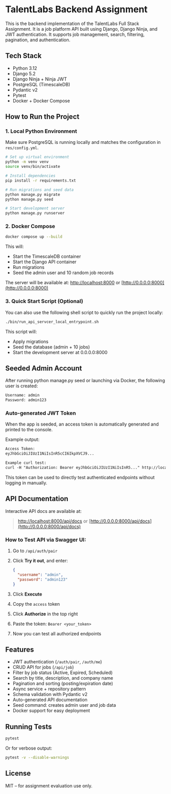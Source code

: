 # TalentLabs Backend Assignment

This is the backend implementation of the TalentLabs Full Stack Assignment. It is a job platform API built using Django, Django Ninja, and JWT authentication. It supports job management, search, filtering, pagination, and authentication.


## Tech Stack

- Python 3.12
- Django 5.2
- Django Ninja + Ninja JWT
- PostgreSQL (TimescaleDB)
- Pydantic v2
- Pytest
- Docker + Docker Compose


## How to Run the Project

### 1. Local Python Environment

Make sure PostgreSQL is running locally and matches the configuration in `res/config.yml`.

```bash
# Set up virtual environment
python -m venv venv
source venv/bin/activate

# Install dependencies
pip install -r requirements.txt

# Run migrations and seed data
python manage.py migrate
python manage.py seed

# Start development server
python manage.py runserver
```

### 2. Docker Compose

```bash
docker compose up --build
```

This will:

* Start the TimescaleDB container
* Start the Django API container
* Run migrations
* Seed the admin user and 10 random job records

The server will be available at: [http://localhost:8000](http://localhost:8000) or [http://0.0.0.0:8000](http://0.0.0.0:8000)

### 3. Quick Start Script (Optional)

You can also use the following shell script to quickly run the project locally:

```bash
./bin/run_api_servcer_local_entrypoint.sh
```
This script will:

* Apply migrations
* Seed the database (admin + 10 jobs)
* Start the development server at 0.0.0.0:8000


## Seeded Admin Account

After running python manage.py seed or launching via Docker, the following user is created:

```txt
Username: admin  
Password: admin123
```
### Auto-generated JWT Token
When the app is seeded, an access token is automatically generated and printed to the console.

Example output:
```txt
Access Token:
eyJhbGciOiJIUzI1NiIsInR5cCI6IkpXVCJ9...

Example curl test:
curl -H "Authorization: Bearer eyJhbGciOiJIUzI1NiIsInR5..." http://localhost:8000/api/job/
```
This token can be used to directly test authenticated endpoints without logging in manually.


## API Documentation

Interactive API docs are available at:

> [http://localhost:8000/api/docs](http://localhost:8000/api/docs) or [http://0.0.0.0:8000/api/docs](http://0.0.0.0:8000/api/docs)

### How to Test API via Swagger UI:

1. Go to `/api/auth/pair`
2. Click **Try it out**, and enter:

   ```json
   {
     "username": "admin",
     "password": "admin123"
   }
   ```
3. Click **Execute**
4. Copy the `access` token
5. Click **Authorize** in the top right
6. Paste the token: `Bearer <your_token>`
7. Now you can test all authorized endpoints


## Features

* JWT authentication (`/auth/pair`, `/auth/me`)
* CRUD API for jobs (`/api/job`)
* Filter by job status (Active, Expired, Scheduled)
* Search by title, description, and company name
* Pagination and sorting (posting/expiration date)
* Async service + repository pattern
* Schema validation with Pydantic v2
* Auto-generated API documentation
* Seed command: creates admin user and job data
* Docker support for easy deployment

## Running Tests

```bash
pytest
```

Or for verbose output:

```bash
pytest -v --disable-warnings
```

## License

MIT – for assignment evaluation use only.

